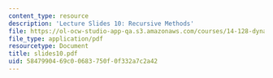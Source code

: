 ```yaml
---
content_type: resource
description: 'Lecture Slides 10: Recursive Methods'
file: https://ol-ocw-studio-app-qa.s3.amazonaws.com/courses/14-128-dynamic-optimization-economic-applications-recursive-methods-spring-2003/5847990469c00683750f0f332a7c2a42_slides10.pdf
file_type: application/pdf
resourcetype: Document
title: slides10.pdf
uid: 58479904-69c0-0683-750f-0f332a7c2a42
---
```

